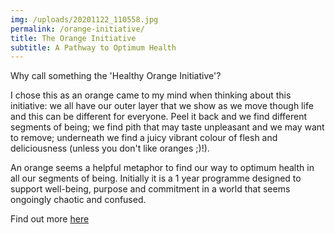 ```yaml
---
img: /uploads/20201122_110558.jpg
permalink: /orange-initiative/
title: The Orange Initiative
subtitle: A Pathway to Optimum Health
---
```

Why call something the 'Healthy Orange Initiative'? 

I chose this as an orange came to my mind when thinking about this initiative: we all have our outer layer that we show as we move though life and this can be different for everyone. Peel it back and we find different segments of being; we find pith that may taste unpleasant and we may want to remove; underneath we find a juicy vibrant colour of flesh and deliciousness (unless you don't like oranges ;)!). 

An orange seems a helpful metaphor to find our way to optimum health in all our segments of being. Initially it is a 1 year programme designed to support well-being, purpose and commitment in a world that seems ongoingly chaotic and confused.

Find out more [here](https://www.dropbox.com/s/ys51uly0iymhkkc/Yoga%20Aspirant%20Initiative%20info.pdf?dl=0)